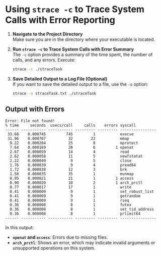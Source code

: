 # Using `strace -c` to Trace System Calls with Error Reporting
1. **Navigate to the Project Directory**  
   Make sure you are in the directory where your executable is located.
   
2. **Run `strace -c` to Trace System Calls with Error Summary**  
   The `-c` option provides a summary of the time spent, the number of calls, and any errors. Execute:

   ```bash
   strace -c ./straceTask
   ```
3. **Save Detailed Output to a Log File (Optional)**  
   If you want to save the detailed output to a file, use the `-o` option:

   ```bash
   strace -o straceTask.txt ./straceTask
   ```
## Output with Errors
```plaintext
Error: File not found!
% time     seconds  usecs/call     calls    errors syscall
------ ----------- ----------- --------- --------- ----------------
 33.68    0.000745         745         1           execve
 31.96    0.000707          32        22           mmap
  9.22    0.000204          25         8           mprotect
  7.64    0.000169          28         6         1 openat
  2.67    0.000059          14         4           read
  2.62    0.000058          11         5           newfstatat
  2.22    0.000049           9         5           close
  1.76    0.000039           9         4           pread64
  1.72    0.000038          12         3           brk
  1.58    0.000035          35         1           munmap
  0.95    0.000021          21         1         1 access
  0.90    0.000020          10         2         1 arch_prctl
  0.77    0.000017          17         1           write
  0.41    0.000009           9         1           set_robust_list
  0.41    0.000009           9         1           getrandom
  0.41    0.000009           9         1           rseq
  0.36    0.000008           8         1           futex
  0.36    0.000008           8         1           set_tid_address
  0.36    0.000008           8         1           prlimit64
------ ----------- ----------- --------- --------- ----------------
```

In this output:
- **`openat` and `access`**: Errors due to missing files.
- **`arch_prctl`**: Shows an error, which may indicate invalid arguments or unsupported operations on this system.
